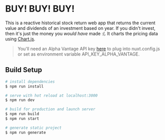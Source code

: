 # BUY! BUY! BUY!

This is a reactive historical stock return web app that returns the current value and dividends of an investment based on year. If you didn't invest, then it's just the money you *would have* made :(. It charts the pricing data using [Chart.js](https://github.com/chartjs/Chart.js).  
  
> You'll need an Alpha Vantage API key [here](https://www.alphavantage.co/support/#api-key) to plug into nuxt.config.js or set as environment variable API_KEY_ALPHA_VANTAGE.

## Build Setup

``` bash
# install dependencies
$ npm run install

# serve with hot reload at localhost:3000
$ npm run dev

# build for production and launch server
$ npm run build
$ npm run start

# generate static project
$ npm run generate
```
